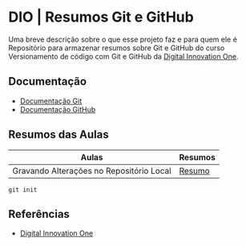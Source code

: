 
# DIO | Resumos Git e GitHub

Uma breve descrição sobre o que esse projeto faz e para quem ele é
Repositório para armazenar resumos sobre Git e GitHub do curso Versionamento de código com Git e GitHub da [Digital Innovation One](https://www.dio.me).

## Documentação
- [Documentação Git](https://git-scm.com/doc)
- [Documentação GitHub](https://docs.github.com/)

## Resumos das Aulas

| Aulas | Resumos |
|-------|---------|
|Gravando Alterações no Repositório Local| [Resumo]()|

```
git init
```

## Referências
- [Digital Innovation One]()
